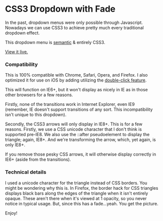 CSS3 Dropdown with Fade
========================

In the past, dropdown menus were only possible through Javascript. Nowadays we can use CSS3 to achieve pretty much every traditional dropdown effect.

This dropdown menu is [semantic][sem] & entirely CSS3.

[View it live.][sbc]

[sem]: http://en.wikipedia.org/wiki/Semantic_Web "Semantic Web"
[sbc]: http://jmeas.com/projects/git/dd1/menu.html  "CSS3 Dropdown with Fade"

### Compatibility

This is 100% compatible with Chrome, Safari, Opera, and Firefox. I also optimized it for use on iOS by adding utilizing the [double-click feature][click].

[click]: http://www.nczonline.net/blog/2012/07/05/ios-has-a-hover-problem/ "iOS Double Click"

This will function on IE6+, but it won't display as nicely in IE as in those other browsers for a few reasons.

Firstly, none of the transitions work in Internet Explorer, even IE9 (remember, IE doesn't support transitions of any sort. This incompatibility isn't unique to this dropdown).

Secondly, the CSS3 arrows will only display in IE8+. This is for a few reasons. Firstly, we use a CSS unicode character that I don't think is supported pre-IE8. We also use the ::after pseudoelement to display the triangle; again, IE8+. And we're transforming the arrow, which, yet again, is only IE8+.

If you remove those pesky CSS arrows, it will otherwise display correctly in IE6+ (aside from the transitions).

### Technical details

I used a unicode character for the triangle instead of CSS borders. You might be wondering why this is. In Firefox, the border hack for CSS triangles displays black bars along the edges of the triangle when it isn't entirely opaque. These aren't there when it's viewed at 1 opacity, so you never notice in typical usage. But, since this has a fade...yeah. You get the picture.

Enjoy!
